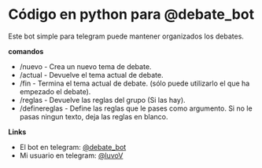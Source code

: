 # Código en python para @debate_bot


Este bot simple para telegram puede mantener organizados los debates.<br/>

**comandos**
* /nuevo  - Crea un nuevo tema de debate.<br/>
* /actual - Devuelve el tema actual de debate.<br/>
* /fin    - Termina el tema actual de debate. (sólo puede utilizarlo el que ha empezado el debate).<br/>
* /reglas - Devuelve las reglas del grupo (Si las hay).<br/>
* /definereglas - Define las reglas que le pases como argumento. Si no le pasas ningun texto, deja las reglas en blanco.<br/>

**Links**
* El bot en telegram: [@debate_bot](https://telegram.me/debate_bot)<br/>
* Mi usuario en telegram: [@luvoV](https://telegram.me/luvov)<br/>
